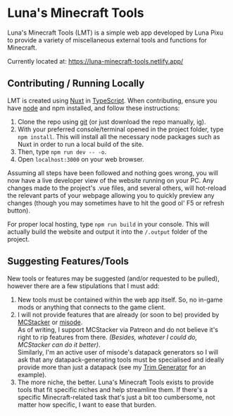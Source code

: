 # Luna's Minecraft Tools
Luna's Minecraft Tools (LMT) is a simple web app developed by Luna Pixu to provide a variety of miscellaneous external tools and functions for Minecraft.

Currently located at: https://luna-minecraft-tools.netlify.app/

## Contributing / Running Locally
LMT is created using [Nuxt](https://nuxt.com/) in [TypeScript](https://www.typescriptlang.org/). When contributing, ensure you have [node](https://nodejs.org/) and npm installed, and follow these instructions:
1. Clone the repo using [git](https://git-scm.com/) (or just download the repo manually, ig).
2. With your preferred console/terminal opened in the project folder, type `npm install`. This will install all the necessary node packages such as Nuxt in order to run a local build of the site.
3. Then, type `npm run dev -- -o`.
4. Open `localhost:3000` on your web browser.

Assuming all steps have been followed and nothing goes wrong, you will now have a live developer view of the website running on your PC. Any changes made to the project's .vue files, and several others, will hot-reload the relevant parts of your webpage allowing you to quickly preview any changes (though you may sometimes have to hit the good ol' F5 or refresh button).

For proper local hosting, type `npm run build` in your console. This will actually build the website and output it into the `/.output` folder of the project.

## Suggesting Features/Tools
New tools or features may be suggested (and/or requested to be pulled), however there are a few stipulations that I must add:
1. New tools must be contained within the web app itself. So, no in-game mods or anything that connects to the game client.
2. I will not provide features that are already (or soon to be) provided by [MCStacker](https://mcstacker.net) or [misode](https://misode.github.io).  
As of writing, I support MCStacker via Patreon and do not believe it's right to rip features from there. *(Besides, whatever I could do, MCStacker can do it better)*.  
Similarly, I'm an active user of misode's datapack generators so I will ask that any datapack-generating tools must be specialised and ideally provide more than just a datapack (see my [Trim Generator](https://luna-minecraft-tools.netlify.app/trimgenerator) for an example).
3. The more niche, the better. Luna's Minecraft Tools exists to provide tools that fit specific niches and help streamline them. If there's a specific Minecraft-related task that's just a bit too cumbersome, not matter how specific, I want to ease that burden.